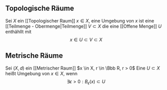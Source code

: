 ## Topologische Räume
Sei $X$ ein [[Topologischer Raum]] $x \in X$, eine Umgebung von $x$ ist eine [[Teilmenge - Obermenge|Teilmenge]] $V \subset X$ die eine [[Offene Menge]] $U$ enthähllt mit
$$x \in U \subset V \subset X$$
## Metrische Räume
Sei $(X, d)$ ein [[Metrischer Raum]] $x \in X, r \in \Bbb R, r > 0$ 
Eine $U \subset X$ heißt Umgebung von $x \in X$, wenn $$\exists \epsilon > 0 : B_\epsilon(x) \subset U$$